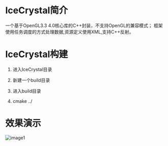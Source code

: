 # IceCrystal简介

一个基于OpenGL3.3 4.0核心库的C++封装，不支持OpenGL的兼容模式；
框架使用任务调度的方式处理数据,资源定义使用XML,支持C++反射。


# IceCrystal构建

1. 进入IceCrystal目录

2. 新建一个build目录

3. 进入build目录

4. cmake ../

# 效果演示

![image1](https://gitee.com/T_D/IceCrystal/blob/master/Images/1.png)

